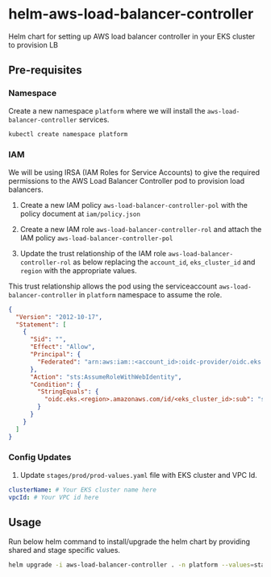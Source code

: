 # helm-aws-load-balancer-controller
Helm chart for setting up AWS load balancer controller in your EKS cluster to provision LB

## Pre-requisites

### Namespace

Create a new namespace `platform` where we will install the `aws-load-balancer-controller` services.

```bash
kubectl create namespace platform
```

### IAM

We will be using IRSA (IAM Roles for Service Accounts) to give the required permissions to the AWS Load Balancer Controller pod to provision load balancers.

1. Create a new IAM policy `aws-load-balancer-controller-pol` with the policy document at `iam/policy.json`

2. Create a new IAM role `aws-load-balancer-controller-rol` and attach the IAM policy `aws-load-balancer-controller-pol`

3. Update the trust relationship of the IAM role `aws-load-balancer-controller-rol` as below replacing the `account_id`, `eks_cluster_id` and `region` with the appropriate values.

This trust relationship allows the pod using the serviceaccount `aws-load-balancer-controller` in `platform` namespace to assume the role.

```json
{
  "Version": "2012-10-17",
  "Statement": [
    {
      "Sid": "",
      "Effect": "Allow",
      "Principal": {
        "Federated": "arn:aws:iam::<account_id>:oidc-provider/oidc.eks.us-east-1.amazonaws.com/id/<eks_cluster_id>"
      },
      "Action": "sts:AssumeRoleWithWebIdentity",
      "Condition": {
        "StringEquals": {
          "oidc.eks.<region>.amazonaws.com/id/<eks_cluster_id>:sub": "system:serviceaccount:platform:aws-load-balancer-controller"
        }
      }
    }
  ]
}
```

### Config Updates

1. Update `stages/prod/prod-values.yaml` file with EKS cluster and VPC Id.

```yaml
clusterName: # Your EKS cluster name here
vpcId: # Your VPC id here
```

## Usage

Run below helm command to install/upgrade the helm chart by providing shared and stage specific values.

```bash
helm upgrade -i aws-load-balancer-controller . -n platform --values=stages/shared-values.yaml --values=stages/prod/prod-values.yaml
```
